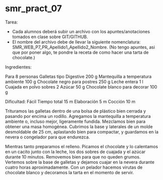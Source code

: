 # smr_pract_07
Tarea:
- Cada alumnos deberá subir un archivo con los apuntes/anotaciones tomados en clase sobre GIT/GITHUB.
- El nombre del archivo debe de llevar la siguiente nomenclatura: SMR_WEB_P7_PR_Apellido1_Apellido2_Nombre.
(No tengo apuntes, asi que por poner algo, te pondre la receta de como hacer una tarta de chocolate.)

Ingredientes:

Para 8 personas
Galletas tipo Digestive 200 g
Mantequilla a temperatura ambiente 100 g
Chocolate negro para postres 250 g
Leche entera 1 l
Cuajada en polvo sobres 2
Azúcar 50 g
Chocolate blanco para decorar 100 g

Dificultad: Fácil
Tiempo total
15 m
Elaboración
5 m
Cocción
10 m

Trituramos las galletas dentro de una bolsa de plástico bien cerrada y pasando por encima un rodillo. Agregamos la mantequilla a temperatura ambiente o, incluso mejor, ligeramente fundida. Mezclamos bien para obtener una masa homogénea. Cubrimos la base y laterales de un molde desmoldable de 25 cm, aplastando bien para compactar, y guardamos en la nevera o congelador para que endurezca.

Mientras tanto preparamos el relleno. Picamos el chocolate y lo calentamos en un cacito junto con la leche, los dos sobres de cuajada y el azúcar durante 10 minutos. Removemos bien para que no queden grumos. Vertemos sobre la base de galletas y dejamos cuajar en la nevera durante cuatro horas aproximadamente. Con un pelador hacemos virutas de chocolate blanco y decoramos la tarta en el momento de servir.